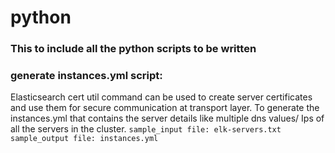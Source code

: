 # python

### This to include all the python scripts to be written
### generate instances.yml script:

Elasticsearch cert util command can be used to create server certificates and use them for secure communication at transport layer. To generate the instances.yml that contains the server details like multiple dns values/ Ips of all the servers in the cluster.
            ```
            sample_input file: elk-servers.txt
            sample_output file: instances.yml
            ```
